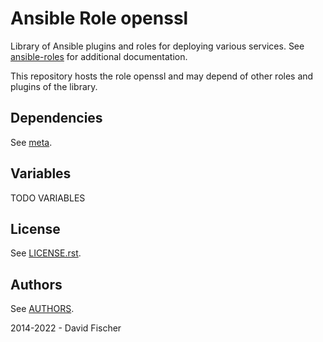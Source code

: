 # Ansible Role openssl

Library of Ansible plugins and roles for deploying various services.
See [ansible-roles](https://github.com/davidfischer-ch/ansible-roles) for additional documentation.

This repository hosts the role openssl and may depend of other roles and plugins of the library.

## Dependencies

See [meta](meta/main.yml).

## Variables

TODO VARIABLES

## License

See [LICENSE.rst](LICENSE.rst).

## Authors

See [AUTHORS](AUTHORS).

2014-2022 - David Fischer
